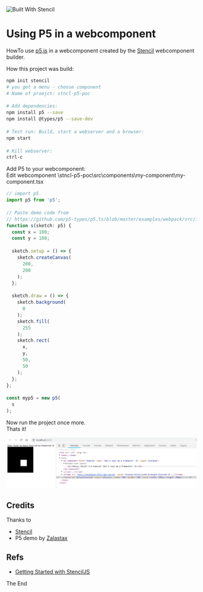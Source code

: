 ![Built With Stencil](https://img.shields.io/badge/-Built%20With%20Stencil-16161d.svg?logo=data%3Aimage%2Fsvg%2Bxml%3Bbase64%2CPD94bWwgdmVyc2lvbj0iMS4wIiBlbmNvZGluZz0idXRmLTgiPz4KPCEtLSBHZW5lcmF0b3I6IEFkb2JlIElsbHVzdHJhdG9yIDE5LjIuMSwgU1ZHIEV4cG9ydCBQbHVnLUluIC4gU1ZHIFZlcnNpb246IDYuMDAgQnVpbGQgMCkgIC0tPgo8c3ZnIHZlcnNpb249IjEuMSIgaWQ9IkxheWVyXzEiIHhtbG5zPSJodHRwOi8vd3d3LnczLm9yZy8yMDAwL3N2ZyIgeG1sbnM6eGxpbms9Imh0dHA6Ly93d3cudzMub3JnLzE5OTkveGxpbmsiIHg9IjBweCIgeT0iMHB4IgoJIHZpZXdCb3g9IjAgMCA1MTIgNTEyIiBzdHlsZT0iZW5hYmxlLWJhY2tncm91bmQ6bmV3IDAgMCA1MTIgNTEyOyIgeG1sOnNwYWNlPSJwcmVzZXJ2ZSI%2BCjxzdHlsZSB0eXBlPSJ0ZXh0L2NzcyI%2BCgkuc3Qwe2ZpbGw6I0ZGRkZGRjt9Cjwvc3R5bGU%2BCjxwYXRoIGNsYXNzPSJzdDAiIGQ9Ik00MjQuNywzNzMuOWMwLDM3LjYtNTUuMSw2OC42LTkyLjcsNjguNkgxODAuNGMtMzcuOSwwLTkyLjctMzAuNy05Mi43LTY4LjZ2LTMuNmgzMzYuOVYzNzMuOXoiLz4KPHBhdGggY2xhc3M9InN0MCIgZD0iTTQyNC43LDI5Mi4xSDE4MC40Yy0zNy42LDAtOTIuNy0zMS05Mi43LTY4LjZ2LTMuNkgzMzJjMzcuNiwwLDkyLjcsMzEsOTIuNyw2OC42VjI5Mi4xeiIvPgo8cGF0aCBjbGFzcz0ic3QwIiBkPSJNNDI0LjcsMTQxLjdIODcuN3YtMy42YzAtMzcuNiw1NC44LTY4LjYsOTIuNy02OC42SDMzMmMzNy45LDAsOTIuNywzMC43LDkyLjcsNjguNlYxNDEuN3oiLz4KPC9zdmc%2BCg%3D%3D&colorA=16161d&style=flat-square)

# Using P5 in a webcomponent

HowTo use [p5.js](https://p5js.org/examples/) in a webcomponent created by the [Stencil](https://stenciljs.com/) webcomponent builder.  

How this project was build:

```bash
npm init stencil
# you get a menu - choose component
# Name of proejct: stncl-p5-poc

# Add dependencies:
npm install p5 --save
npm install @types/p5 --save-dev

# Test run: Build, start a webserver and a browser:
npm start

# Kill webserver:
ctrl-c
```

Add P5 to your webcomponent:  
Edit webcomponent \stncl-p5-poc\src\components\my-component\my-component.tsx  
```typescript
// import p5
import p5 from 'p5';

// Paste demo code from
// https://github.com/p5-types/p5.ts/blob/master/examples/webpack/src/index.ts
function s(sketch: p5) {
  const x = 100;
  const y = 100;

  sketch.setup = () => {
    sketch.createCanvas(
      200,
      200
    );
  };

  sketch.draw = () => {
    sketch.background(
      0
    );
    sketch.fill(
      255
    );
    sketch.rect(
      x,
      y,
      50,
      50
    );
  };
};

const myp5 = new p5(
  s
);
```

Now run the project once more.  
Thats it!  

![p5-in-a-webcomponent](p5-in-a-webcomponent.PNG)

## Credits

Thanks to  

* [Stencil](https://stenciljs.com/)
* P5 demo by [Zalastax](https://github.com/Zalastax)

## Refs

* [Getting Started with StencilJS](https://cloudinary.com/blog/getting_started_with_stenciljs)

The End